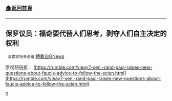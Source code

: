 ###  [:house:返回首頁](https://github.com/ourhimalayas/txt)
---

## 保罗议员：福奇要代替人们思考，剥夺人们自主决定的权利
` 澳喜农场多语组` [轉載自GNews](https://gnews.org/zh-hans/1329262/)

原视频链接：
[https://rumble.com/vieay7-sen.-rand-paul-raises-new-questions-about-faucis-advice-to-follow-the-scien.html](https://rumble.com/vieay7-sen.-rand-paul-raises-new-questions-about-faucis-advice-to-follow-the-scien.html)

0
